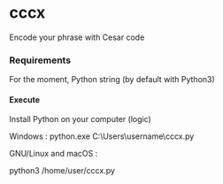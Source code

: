 # cccx
Encode your phrase with Cesar code

### Requirements
For the moment, Python string (by default with Python3)

#### Execute

Install Python on your computer (logic)

Windows :
python.exe C:\Users\username\cccx.py

GNU/Linux and macOS :

python3 /home/user/cccx.py


